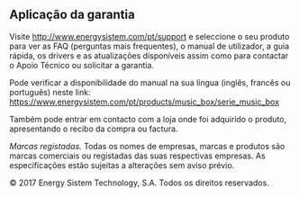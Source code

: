 ## Aplicação da garantia

Visite http://www.energysistem.com/pt/support e seleccione o seu produto para ver as FAQ (perguntas mais frequentes), o manual de utilizador, a guia rápida, os drivers e as atualizações disponíveis assim como para contactar o Apoio Técnico ou solicitar a garantia.

Pode verificar a disponibilidade do manual na sua língua (inglês, francês ou português) neste link: https://www.energysistem.com/pt/products/music_box/serie_music_box

Também pode entrar em contacto com a loja onde foi adquirido o produto, apresentando o recibo da compra ou factura.

*Marcas registadas.* Todas os nomes de empresas, marcas e produtos são marcas comerciais ou registadas das suas respectivas empresas. As especificações estão sujeitas a alterações sem aviso prévio. 

© 2017 Energy Sistem Technology, S.A. Todos os direitos reservados.
